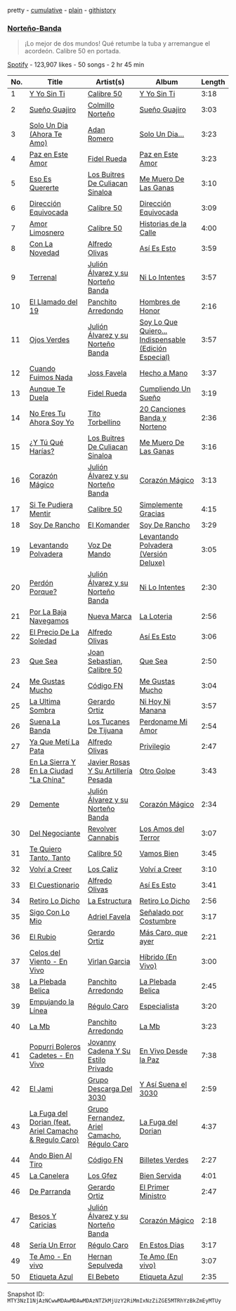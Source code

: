 pretty - [cumulative](/playlists/cumulative/37i9dQZF1DWU6iy0O1kuqg.md) - [plain](/playlists/plain/37i9dQZF1DWU6iy0O1kuqg) - [githistory](https://github.githistory.xyz/mackorone/spotify-playlist-archive/blob/main/playlists/plain/37i9dQZF1DWU6iy0O1kuqg)

### [Norteño\-Banda](https://open.spotify.com/playlist/37i9dQZF1DWU6iy0O1kuqg)

> ¡Lo mejor de dos mundos! Qué retumbe la tuba y arremangue el acordeón\. Calibre 50 en portada.

[Spotify](https://open.spotify.com/user/spotify) - 123,907 likes - 50 songs - 2 hr 45 min

| No. | Title | Artist(s) | Album | Length |
|---|---|---|---|---|
| 1 | [Y Yo Sin Ti](https://open.spotify.com/track/33mNMJ2UUE9uLPMNabxgGq) | [Calibre 50](https://open.spotify.com/artist/4jogXSSvlyMkODGSZ2wc2P) | [Y Yo Sin Ti](https://open.spotify.com/album/3jCQKwXBTIMy13TfEAxKhl) | 3:18 |
| 2 | [Sueño Guajiro](https://open.spotify.com/track/2V9pPYbtIaxI4canNxsDrJ) | [Colmillo Norteño](https://open.spotify.com/artist/5YvrXxWXf9n9enAV8HHZSN) | [Sueño Guajiro](https://open.spotify.com/album/7ep8byHyAYeAYiumLDQrhr) | 3:03 |
| 3 | [Solo Un Dia \(Ahora Te Amo\)](https://open.spotify.com/track/51RcAoNIqe0G3284yxT8G0) | [Adan Romero](https://open.spotify.com/artist/1gkGKzeXQYnVPI76yDlOqz) | [Solo Un Dia…](https://open.spotify.com/album/6CpCo3owrPMEiQjREEFuk0) | 3:23 |
| 4 | [Paz en Este Amor](https://open.spotify.com/track/16Im2QhKFPsK4mKOtcQ002) | [Fidel Rueda](https://open.spotify.com/artist/1lQO7ePBTp5yOfVK9hicoJ) | [Paz en Este Amor](https://open.spotify.com/album/4ink40ehZLl2rWbpy5V3FO) | 3:23 |
| 5 | [Eso Es Quererte](https://open.spotify.com/track/4h3ac8GoccTuwLNBuzDDJp) | [Los Buitres De Culiacan Sinaloa](https://open.spotify.com/artist/535ap2f16rTOKTMPTkvbGB) | [Me Muero De Las Ganas](https://open.spotify.com/album/2JVEKM2PT5m1BR2VB8nHxA) | 3:10 |
| 6 | [Dirección Equivocada](https://open.spotify.com/track/4rS0DRx5wKCNmdLsyFb9Pk) | [Calibre 50](https://open.spotify.com/artist/4jogXSSvlyMkODGSZ2wc2P) | [Dirección Equivocada](https://open.spotify.com/album/6xdmbSBueb704E5lGXGqfL) | 3:09 |
| 7 | [Amor Limosnero](https://open.spotify.com/track/4QaBFS1O4AvlWrqzaYdz4S) | [Calibre 50](https://open.spotify.com/artist/4jogXSSvlyMkODGSZ2wc2P) | [Historias de la Calle](https://open.spotify.com/album/68oeH15c0id8blWP7cOu5T) | 4:00 |
| 8 | [Con La Novedad](https://open.spotify.com/track/4BkRkW91EvxeW9VhzVatqi) | [Alfredo Olivas](https://open.spotify.com/artist/5xYNmNkaWRqu3e5F4UXME8) | [Así Es Esto](https://open.spotify.com/album/5t3QwyKSV5oww8T0eB26mB) | 3:59 |
| 9 | [Terrenal](https://open.spotify.com/track/1Uy7p71RYE0uRvA6Kirr3O) | [Julión Álvarez y su Norteño Banda](https://open.spotify.com/artist/1bfl0AU8SqmLkElptOprhC) | [Ni Lo Intentes](https://open.spotify.com/album/07A8pAHXqkucbE1KkZwfC0) | 3:57 |
| 10 | [El Llamado del 19](https://open.spotify.com/track/0U5Ginendem0WgqN4WdAMi) | [Panchito Arredondo](https://open.spotify.com/artist/1enyvmNKgt4BIIkVnt9FAV) | [Hombres de Honor](https://open.spotify.com/album/3ovOIwg4sOP0ElTa9yg8Wz) | 2:16 |
| 11 | [Ojos Verdes](https://open.spotify.com/track/6981hdSOqG8tP6xTqaySa1) | [Julión Álvarez y su Norteño Banda](https://open.spotify.com/artist/1bfl0AU8SqmLkElptOprhC) | [Soy Lo Que Quiero..\. Indispensable \(Edición Especial\)](https://open.spotify.com/album/4kWF9XKqqLONgYtUQ4alvb) | 3:57 |
| 12 | [Cuando Fuimos Nada](https://open.spotify.com/track/4V3oSMh34oj9SP4KX9do3Y) | [Joss Favela](https://open.spotify.com/artist/0EocQPg9ycs21gcvaVm9hh) | [Hecho a Mano](https://open.spotify.com/album/4XQWbicaoDhiiqXEaxBciJ) | 3:37 |
| 13 | [Aunque Te Duela](https://open.spotify.com/track/6Ng777bqg8fwA7N7GyUDYm) | [Fidel Rueda](https://open.spotify.com/artist/1lQO7ePBTp5yOfVK9hicoJ) | [Cumpliendo Un Sueño](https://open.spotify.com/album/5HNyHXa6z20pWDod3JyLXo) | 3:19 |
| 14 | [No Eres Tu Ahora Soy Yo](https://open.spotify.com/track/2id1k05l5qxinSNil4mfdM) | [Tito Torbellino](https://open.spotify.com/artist/0c2yelD6HE33WZYXbn8CEJ) | [20 Canciones Banda y Norteno](https://open.spotify.com/album/7gct4wYWnkGa4lm44P8Lgt) | 2:36 |
| 15 | [¿Y Tú Qué Harías?](https://open.spotify.com/track/4xxDywBunbTG9U1yTCtIht) | [Los Buitres De Culiacan Sinaloa](https://open.spotify.com/artist/535ap2f16rTOKTMPTkvbGB) | [Me Muero De Las Ganas](https://open.spotify.com/album/2JVEKM2PT5m1BR2VB8nHxA) | 3:16 |
| 16 | [Corazón Mágico](https://open.spotify.com/track/6RRtNiWSCiqMUTkKjTdZOf) | [Julión Álvarez y su Norteño Banda](https://open.spotify.com/artist/1bfl0AU8SqmLkElptOprhC) | [Corazón Mágico](https://open.spotify.com/album/2X8z7fMtWHjzRBYCRj9IAI) | 3:13 |
| 17 | [Si Te Pudiera Mentir](https://open.spotify.com/track/3p6eieHX6oEOzJStPtEsLu) | [Calibre 50](https://open.spotify.com/artist/4jogXSSvlyMkODGSZ2wc2P) | [Simplemente Gracias](https://open.spotify.com/album/6s3BOoMKnK60Blq4hIh2cq) | 4:15 |
| 18 | [Soy De Rancho](https://open.spotify.com/track/1giHG26ew5FJIPdYfyvdZo) | [El Komander](https://open.spotify.com/artist/2wC90WSKQd0BvdxJZ0mObr) | [Soy De Rancho](https://open.spotify.com/album/3bP7ypGbJMbjmJD9eSoGFo) | 3:29 |
| 19 | [Levantando Polvadera](https://open.spotify.com/track/4rQyZTWAh23M9fndTO0TWG) | [Voz De Mando](https://open.spotify.com/artist/5sLCZx5RvQ1Cv6kguDLCLx) | [Levantando Polvadera \(Versión Deluxe\)](https://open.spotify.com/album/69YTjXSiMwojeJytLOHhW6) | 3:05 |
| 20 | [Perdón Porque?](https://open.spotify.com/track/5hPLduAGq6QIKhId97NzcP) | [Julión Álvarez y su Norteño Banda](https://open.spotify.com/artist/1bfl0AU8SqmLkElptOprhC) | [Ni Lo Intentes](https://open.spotify.com/album/07A8pAHXqkucbE1KkZwfC0) | 2:30 |
| 21 | [Por La Baja Navegamos](https://open.spotify.com/track/0OephgF5HKnlnZYLhCuaKQ) | [Nueva Marca](https://open.spotify.com/artist/347cjywtc77d0NSfzullDJ) | [La Loteria](https://open.spotify.com/album/1eOnR7Tb5ajg0OMNi68i4W) | 2:56 |
| 22 | [El Precio De La Soledad](https://open.spotify.com/track/179TZwPk0txEvjkraVTVKo) | [Alfredo Olivas](https://open.spotify.com/artist/5xYNmNkaWRqu3e5F4UXME8) | [Así Es Esto](https://open.spotify.com/album/5t3QwyKSV5oww8T0eB26mB) | 3:06 |
| 23 | [Que Sea](https://open.spotify.com/track/4yKC4OVtG5Z9nIX98r7SQp) | [Joan Sebastian](https://open.spotify.com/artist/7FsRH5bw8iWpSbMX1G7xf1), [Calibre 50](https://open.spotify.com/artist/4jogXSSvlyMkODGSZ2wc2P) | [Que Sea](https://open.spotify.com/album/59uULSbzUmeuVBiDGbLsqR) | 2:50 |
| 24 | [Me Gustas Mucho](https://open.spotify.com/track/3l2IN6sBGjNBO0WL8UOsNH) | [Código FN](https://open.spotify.com/artist/4A4qYy2jK9DDN1OHV0nLkH) | [Me Gustas Mucho](https://open.spotify.com/album/0VWQifu9sjPwdxyFnVQPeg) | 3:04 |
| 25 | [La Ultima Sombra](https://open.spotify.com/track/6Z5k18VPZu4b1IaIQmbecn) | [Gerardo Ortiz](https://open.spotify.com/artist/4J13m9IZh03PEhoxAxRhXO) | [Ni Hoy Ni Manana](https://open.spotify.com/album/7jyBbVcnqfV8vtmyyPJarL) | 3:57 |
| 26 | [Suena La Banda](https://open.spotify.com/track/5IsIBQ58FTGKxCHOkWOqio) | [Los Tucanes De Tijuana](https://open.spotify.com/artist/014WIDx7H4BRCHB1faiisK) | [Perdoname Mi Amor](https://open.spotify.com/album/4KgOvpbyQyjBOovq69Hfs2) | 2:54 |
| 27 | [Ya Que Metí La Pata](https://open.spotify.com/track/0q4zxIzggN5NWF9TNW6fpV) | [Alfredo Olivas](https://open.spotify.com/artist/5xYNmNkaWRqu3e5F4UXME8) | [Privilegio](https://open.spotify.com/album/6eYQRNqomQ8q5R2xysBeGj) | 2:47 |
| 28 | [En La Sierra Y En La Ciudad "La China"](https://open.spotify.com/track/2wzBBN4okgN6lZ6OSkBB1L) | [Javier Rosas Y Su Artillería Pesada](https://open.spotify.com/artist/5FAAR1LqXQp0HbgVfQ8ZWE) | [Otro Golpe](https://open.spotify.com/album/6b1BlHWJSeZ7QgRygd2YqU) | 3:43 |
| 29 | [Demente](https://open.spotify.com/track/642V8Exx3tLDW7yYrbKgCW) | [Julión Álvarez y su Norteño Banda](https://open.spotify.com/artist/1bfl0AU8SqmLkElptOprhC) | [Corazón Mágico](https://open.spotify.com/album/2X8z7fMtWHjzRBYCRj9IAI) | 2:34 |
| 30 | [Del Negociante](https://open.spotify.com/track/7kDBoiWN02IUeXqeXHfEKL) | [Revolver Cannabis](https://open.spotify.com/artist/7a3g8JUF8iipgP1BCEsm4I) | [Los Amos del Terror](https://open.spotify.com/album/4mMSrnCY36DJpb92fbEGpq) | 3:07 |
| 31 | [Te Quiero Tanto, Tanto](https://open.spotify.com/track/3PVrycV05knnR92Lgyqwrb) | [Calibre 50](https://open.spotify.com/artist/4jogXSSvlyMkODGSZ2wc2P) | [Vamos Bien](https://open.spotify.com/album/4CK4qIkDBB1Knqwzkm12RZ) | 3:45 |
| 32 | [Volví a Creer](https://open.spotify.com/track/2yOfYBPbdI0mi1nTyc9npI) | [Los Caliz](https://open.spotify.com/artist/4S7g1b3zVElT70kZGKkXiz) | [Volví a Creer](https://open.spotify.com/album/70Lc4xSgJ1jAxS5G4GlgxC) | 3:10 |
| 33 | [El Cuestionario](https://open.spotify.com/track/0BbBubEZhUbsJwpKJhMBgd) | [Alfredo Olivas](https://open.spotify.com/artist/5xYNmNkaWRqu3e5F4UXME8) | [Así Es Esto](https://open.spotify.com/album/5t3QwyKSV5oww8T0eB26mB) | 3:41 |
| 34 | [Retiro Lo Dicho](https://open.spotify.com/track/5YKwBEWnjGEI0lyb9TlMa4) | [La Estructura](https://open.spotify.com/artist/3NKAZv5HQxhNZfDl3VIQpF) | [Retiro Lo Dicho](https://open.spotify.com/album/2FZkqzYkOasSqBMUz5KI8s) | 2:56 |
| 35 | [Sigo Con Lo Mio](https://open.spotify.com/track/2ufxoEC9Q2kLiIK66MxJFJ) | [Adriel Favela](https://open.spotify.com/artist/0PrhwIWbqYFYyY2ZrkIWgI) | [Señalado por Costumbre](https://open.spotify.com/album/0zwj2mx5EeRPkdU9r9yeXs) | 3:17 |
| 36 | [El Rubio](https://open.spotify.com/track/13yNiLocJwd2QCtUArfmzE) | [Gerardo Ortiz](https://open.spotify.com/artist/4J13m9IZh03PEhoxAxRhXO) | [Más Caro, que ayer](https://open.spotify.com/album/2aSJfcD9lSOTRFrQaXOqFd) | 2:21 |
| 37 | [Celos del Viento \- En Vivo](https://open.spotify.com/track/35XIupdRiCOfwH59viQ35v) | [Virlan Garcia](https://open.spotify.com/artist/0vjeBgTzYTwmYoVySJzXGD) | [Híbrido \(En Vivo\)](https://open.spotify.com/album/0eAoN7SGB0N8ZE455QW5aX) | 3:00 |
| 38 | [La Plebada Belica](https://open.spotify.com/track/633anwFhRhaAqgIBMc2teA) | [Panchito Arredondo](https://open.spotify.com/artist/1enyvmNKgt4BIIkVnt9FAV) | [La Plebada Belica](https://open.spotify.com/album/62GRUzOlwI6NIGuHp1IBOS) | 2:45 |
| 39 | [Empujando la Línea](https://open.spotify.com/track/4doAczw4VqEa9qJu1M8Ou5) | [Régulo Caro](https://open.spotify.com/artist/0YRwUbRxrawmnBdixwJi5W) | [Especialista](https://open.spotify.com/album/1udzzVN47urH7cthUlyRMz) | 3:20 |
| 40 | [La Mb](https://open.spotify.com/track/3FfCRdvFfPA93T8zT2dGqV) | [Panchito Arredondo](https://open.spotify.com/artist/1enyvmNKgt4BIIkVnt9FAV) | [La Mb](https://open.spotify.com/album/5R2kp5lNX5KmyRxFw4bRfl) | 3:23 |
| 41 | [Popurri Boleros Cadetes \- En Vivo](https://open.spotify.com/track/7LJKlA3EIT2UmMujVquf5S) | [Jovanny Cadena Y Su Estilo Privado](https://open.spotify.com/artist/0aaYORc6Zmp1SCXhRRDwNW) | [En Vivo Desde la Paz](https://open.spotify.com/album/0b6lw7RY7naWJ42VJfmbtN) | 7:38 |
| 42 | [El Jami](https://open.spotify.com/track/38QNVdvyL1NO5XxHXQ4Emk) | [Grupo Descarga Del 3030](https://open.spotify.com/artist/7b5a0FZafkLHB56YkKZHAL) | [Y Así Suena el 3030](https://open.spotify.com/album/0EyzgnJs5vDFFGzElJTCo7) | 2:59 |
| 43 | [La Fuga del Dorian \(feat\. Ariel Camacho & Regulo Caro\)](https://open.spotify.com/track/0aKMglFhqmZzJXiNdT0BGK) | [Grupo Fernandez](https://open.spotify.com/artist/3iwHYNyKCKBDsa4QFCj8Ik), [Ariel Camacho](https://open.spotify.com/artist/5s31VTVh96lZBPphv51mIH), [Régulo Caro](https://open.spotify.com/artist/0YRwUbRxrawmnBdixwJi5W) | [La Fuga del Dorian](https://open.spotify.com/album/5JTve2kpwniH9fmvXiwO0z) | 4:37 |
| 44 | [Ando Bien Al Tiro](https://open.spotify.com/track/4CxU88d7ZT6op81SOYlrOg) | [Código FN](https://open.spotify.com/artist/4A4qYy2jK9DDN1OHV0nLkH) | [Billetes Verdes](https://open.spotify.com/album/60y3vvQKR0NA8RVu9nW8h5) | 2:27 |
| 45 | [La Canelera](https://open.spotify.com/track/7iAZRDACuQWUMoLff58NIU) | [Los Gfez](https://open.spotify.com/artist/21oKCrUHWbio1GrIP6zpcF) | [Bien Servida](https://open.spotify.com/album/1O3O4TeDqMIJe44arc3ePQ) | 4:01 |
| 46 | [De Parranda](https://open.spotify.com/track/7kQyFmVGVNWifBXuq1r1TA) | [Gerardo Ortiz](https://open.spotify.com/artist/4J13m9IZh03PEhoxAxRhXO) | [El Primer Ministro](https://open.spotify.com/album/1fLCJYEq0kv87PSPdCB0dC) | 2:47 |
| 47 | [Besos Y Caricias](https://open.spotify.com/track/2V2caKcvSw2tBTBVTFKqy0) | [Julión Álvarez y su Norteño Banda](https://open.spotify.com/artist/1bfl0AU8SqmLkElptOprhC) | [Corazón Mágico](https://open.spotify.com/album/2X8z7fMtWHjzRBYCRj9IAI) | 2:18 |
| 48 | [Sería Un Error](https://open.spotify.com/track/4gEg092KBuj6T6RfABNBbc) | [Régulo Caro](https://open.spotify.com/artist/0YRwUbRxrawmnBdixwJi5W) | [En Estos Dias](https://open.spotify.com/album/160wFrbj51X0n7meBDm6sm) | 3:17 |
| 49 | [Te Amo \- En vivo](https://open.spotify.com/track/2aJKZn5EEgu3ktMrkN9t3A) | [Hernan Sepulveda](https://open.spotify.com/artist/00CEIWvwRzWGVahslNZW0Z) | [Te Amo \(En vivo\)](https://open.spotify.com/album/5SMUfi5QkPbnaaUhBIvw92) | 3:07 |
| 50 | [Etiqueta Azul](https://open.spotify.com/track/57nAl8ajrDeDCS4JngXJqE) | [El Bebeto](https://open.spotify.com/artist/1YhMWppPt9RVODKD1KCs7W) | [Etiqueta Azul](https://open.spotify.com/album/6BnxeSEJ6jxwgEqRu28Hao) | 2:35 |

Snapshot ID: `MTY3NzI1NjAzNCwwMDAwMDAwMDAzNTZkMjUzY2RiMmIxNzZiZGE5MTRhYzBkZmEyMTUy`

